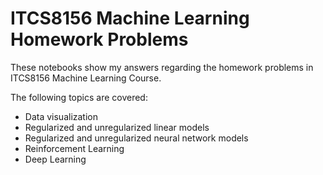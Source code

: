 # ITCS8156 Machine Learning Homework Problems
These notebooks show my answers regarding the homework problems in ITCS8156 Machine Learning Course. 

The following topics are covered:
* Data visualization
* Regularized and unregularized linear models
* Regularized and unregularized neural network models
* Reinforcement Learning
* Deep Learning
